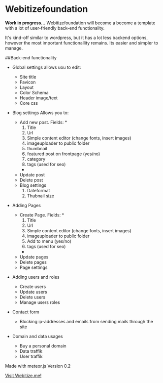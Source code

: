 # Webitizefoundation
**Work in progress...**
Webitizefoundation will become a become a template with a lot of user-friendly back-end functionality.

It's kind-off similar to wordpress, but it has a lot less backend options, however the most important functionallity remains. Its easier and simpler to manage.


##Back-end functionality
* Global settings allows uou to edit:
  - Site title
  - Favicon
  - Layout
  - Color Schema
  - Header image/text
  - Core css

* Blog settings Allows you to:  
  - Add new post. Fields:
    *
    1. Title
    2. Url
    3. Simple content editor (change fonts, insert images)
    4. imageuploader to public folder  
    5. thumbnail
    6. featured post on frontpage (yes/no)
    7. category
    8. tags (used for seo)
    *
  - Update post
  - Delete post
  - Blog settings
    1. Dateformat
    2. Thubnail size
* Adding Pages
  - Create Page. Fields:
    *
    1. Title
    2. Url
    3. Simple content editor (change fonts, insert images)
    4. imageuploader to public folder  
    5. Add to menu (yes/no)
    6. tags (used for seo)
    *
  - Update pages
  - Delete pages
  - Page settings
* Adding users and roles
  - Create users
  - Update users
  - Delete users
  - Manage users roles  
* Contact form
  - Blocking ip-addresses and emails from sending mails through the site
* Domain and data usages
  - Buy a personal domain
  - Data traffik
  - User traffik

Made with meteor.js
Version 0.2

[Visit Webitize.me!](https://www.webitize.me)
